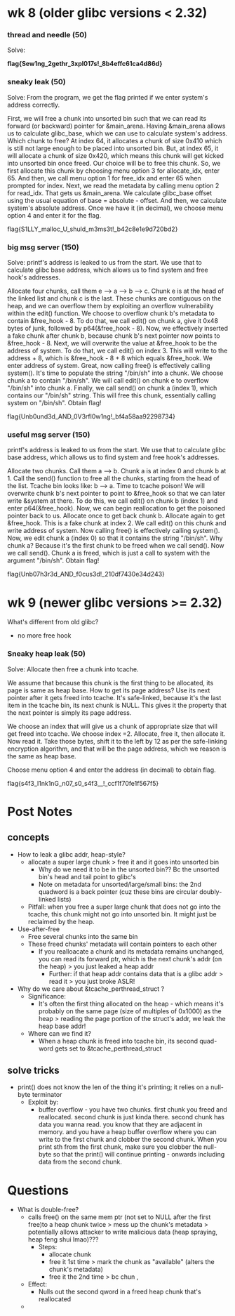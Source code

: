 # wk 8 (older glibc versions < 2.32)

### thread and needle (50)
Solve:

**flag{Sew1ng_2gethr_3xpl017s!_8b4effc61ca4d86d}**

### sneaky leak (50)
Solve:
From the program, we get the flag printed if we enter system's address correctly. 

First, we will free a chunk into unsorted bin such that we can read its forward (or backward) pointer for &main_arena. Having &main_arena allows us to calculate glibc_base, which we can use to calculate system's address. Which chunk to free? At index 64, it allocates a chunk of size 0x410 which is still not large enough to be placed into unsorted bin. But, at index 65, it will allocate a chunk of size 0x420, which means this chunk will get kicked into unsorted bin once freed. Our choice will be to free this chunk. So, we first allocate this chunk by choosing menu option 3 for allocate_idx, enter 65. And then, we call menu option 1 for free_idx and enter 65 when prompted for index. Next, we read the metadata by calling menu option 2 for read_idx. That gets us &main_arena. We calculate glibc_base offset using the usual equation of base = absolute - offset. And then, we calculate system's absolute address. Once we have it (in decimal), we choose menu option 4 and enter it for the flag.

flag{S1LLY_malloc_U_shuld_m3ms3t!_b42c8e1e9d720bd2}

### big msg server (150)
Solve:
printf's address is leaked to us from the start. We use that to calculate glibc base address, which allows us to find system and free hook's addresses.

Allocate four chunks, call them e --> a --> b --> c. Chunk e is at the head of the linked list and chunk c is the last. These chunks are contiguous on the heap, and we can overflow them by exploiting an overflow vulnerability within the edit() function. We choose to overflow chunk b's metadata to contain &free_hook - 8. To do that, we call edit() on chunk a, give it 0x48 bytes of junk, followed by p64(&free_hook - 8). Now, we effectively inserted a fake chunk after chunk b, because chunk b's next pointer now points to &free_hook - 8. Next, we will overwrite the value at &free_hook to be the address of system. To do that, we call edit() on index 3. This will write to the address + 8, which is &free_hook - 8 + 8 which equals &free_hook. We enter address of system. Great, now calling free() is effectively calling system(). It's time to populate the string "/bin/sh" into a chunk. We choose chunk a to contain "/bin/sh". We will call edit() on chunk e to overflow "/bin/sh" into chunk a. Finally, we call send() on chunk a (index 1), which contains our "/bin/sh" string. This will free this chunk, essentially calling system on "/bin/sh". Obtain flag!

flag{Unb0und3d_AND_0V3rfl0w1ng!_bf4a58aa92298734}

### useful msg server (150)
printf's address is leaked to us from the start. We use that to calculate glibc base address, which allows us to find system and free hook's addresses.

Allocate two chunks. Call them a --> b. Chunk a is at index 0 and chunk b at 1. Call the send() function to free all the chunks, starting from the head of the list. Tcache bin looks like: b --> a. Time to tcache poison! We will overwrite chunk b's next pointer to point to &free_hook so that we can later write &system at there. To do this, we call edit() on chunk b (index 1) and enter p64(&free_hook). Now, we can begin reallocation to get the poisoned pointer back to us. Allocate once to get back chunk b. Allocate again to get &free_hook. This is a fake chunk at index 2. We call edit() on this chunk and write address of system.  Now calling free() is effectively calling system(). Now, we edit chunk a (index 0) so that it contains the string "/bin/sh". Why chunk a? Because it's the first chunk to be freed when we call send(). Now we call send(). Chunk a is freed, which is just a call to system with the argument "/bin/sh". Obtain flag!

flag{Unb07h3r3d_AND_f0cus3d!_210df7430e34d243}




# wk 9 (newer glibc versions >= 2.32)
What's different from old glibc?
- no more free hook

### Sneaky heap leak (50)
Solve:
Allocate then free a chunk into tcache. 

We assume that because this chunk is the first thing to be allocated, its page is same as heap base. How to get its page address? Use its next pointer after it gets freed into tcache. It's safe-linked, because it's the last item in the tcache bin, its next chunk is NULL. This gives it the property that the next pointer is simply its page address. 

We choose an index that will give us a chunk of appropriate size that will get freed into tcache. We choose index =2. Allocate, free it, then allocate it. Now read it. Take those bytes, shift it to the left by 12 as per the safe-linking encryption algorithm, and that will be the page address, which we reason is the same as heap base. 

Choose menu option 4 and enter the address (in decimal) to obtain flag.

flag{s4f3_l1nk1nG_n07_s0_s4f3__!_ccf1f70fe1f567f5}

# Post Notes
## concepts
- How to leak a glibc addr, heap-style?
	- allocate a super large chunk > free it and it goes into unsorted bin 
		- Why do we need it to be in the unsorted bin?? Bc the unsorted bin's head and tail point to glibc's 
		- Note on metadata for unsorted/large/small bins: the 2nd quadword is a back pointer (cuz these bins are circular doubly-linked lists)
	- Pitfall: when you free a super large chunk that does not go into the tcache, this chunk might not go into unsorted bin. It might just be reclaimed by the heap. 
- Use-after-free
	- Free several chunks into the same bin
	- These freed chunks' metadata will contain pointers to each other
		- If you realloacate a chunk and its metadata remains unchanged, you can read its forward ptr, which is the next chunk's addr (on the heap) > you just leaked a heap addr
			- Further: if that heap addr contains data that is a glibc addr > read it > you just broke ASLR!
- Why do we care about &tcache_perthread_struct ? 
	- Significance: 
		- It's often the first thing allocated on the heap - which means it's probably on the same page (size of multiples of 0x1000) as the heap > reading the page portion of the struct's addr, we leak the heap base addr!
	- Where can we find it? 
		- When a heap chunk is freed into tcache bin, its second quad-word gets set to &tcache_perthread_struct
## solve tricks
- print() does not know the len of the thing it's printing; it relies on a null-byte terminator
	- Exploit by:
		- buffer overflow - you have two chunks. first chunk you freed and reallocated. second chunk is just kinda there. second chunk has data you wanna read. you know that they are adjacent in memory. and you have a heap buffer overflow where you can write to the first chunk and clobber the second chunk. When you print sth from the first chunk, make sure you clobber the null-byte so that the print() will continue printing - onwards including data from the second chunk. 

# Questions
- What is double-free?
	- calls free() on the same mem ptr (not set to NULL after the first free)to a heap chunk twice > mess up the chunk's metadata > potentially allows attacker to write malicious data (heap spraying, heap feng shui lmao)??? 
		- Steps:
			- allocate chunk
			- free it 1st time > mark the chunk as "available" (alters the chunk's metadata)
			- free it the 2nd time > bc chun ,
	- Effect:
		- Nulls out the second qword in a freed heap chunk that's reallocated
	- 